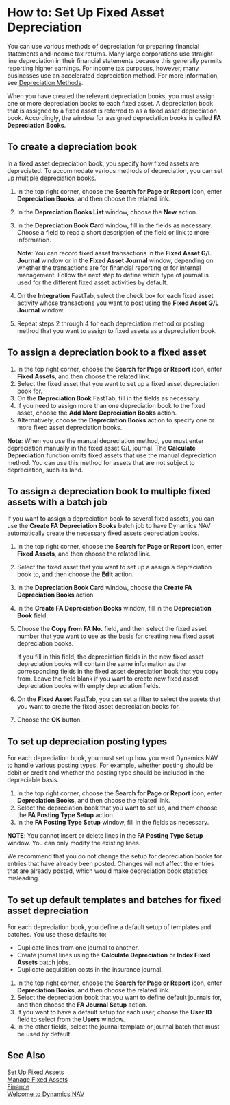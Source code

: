 <properties
                pageTitle="How to: Set Up Fixed Asset Depreciation| Project “Madeira”"
                description="Describes how to set the system up for depreciation of fixed assets."
                services="project-madeira"
                documentationCenter=""
                authors="SorenGP"
/>
<tags
    ms.service="project-madeira"
    ms.topic="article"
    ms.devlang="na"
    ms.tgt_pltfrm="na"
    ms.workload="na"
    ms.date="09/29/2016"
    ms.author="SorenGP" />

# How to: Set Up Fixed Asset Depreciation
 You can use various methods of depreciation for preparing financial statements and income tax returns. Many large corporations use straight-line depreciation in their financial statements because this generally permits reporting higher earnings. For income tax purposes, however, many businesses use an accelerated depreciation method. For more information, see [Depreciation Methods](fa-depreciation-methods.md).

 When you have created the relevant depreciation books, you must assign one or more depreciation books to each fixed asset. A depreciation book that is assigned to a fixed asset is referred to as a fixed asset depreciation book. Accordingly, the window for assigned depreciation books is called **FA Depreciation Books**.

## To create a depreciation book  
In a fixed asset depreciation book, you specify how fixed assets are depreciated. To accommodate various methods of depreciation, you can set up multiple depreciation books.  
1.  In the top right corner, choose the **Search for Page or Report** icon, enter **Depreciation Books**, and then choose the related link.
2. In the **Depreciation Books List** window, choose the **New** action.
3. In the **Depreciation Book Card** window, fill in the fields as necessary. Choose a field to read a short description of the field or link to more information.

    **Note**: You can record fixed asset transactions in the **Fixed Asset G/L Journal** window or in the **Fixed Asset Journal** window, depending on whether the transactions are for financial reporting or for internal management. Follow the next step to define which type of journal is used for the different fixed asset activities by default.
4. On the **Integration** FastTab, select the check box for each fixed asset activity whose transactions you want to post using the **Fixed Asset G/L Journal** window.
5. Repeat steps 2 through 4 for each depreciation method or posting method that you want to assign to fixed assets as a depreciation book.

## To assign a depreciation book to a fixed asset  
1. In the top right corner, choose the **Search for Page or Report** icon, enter **Fixed Assets**, and then choose the related link.
2. Select the fixed asset that you want to set up a fixed asset depreciation book for.
3. On the **Depreciation Book** FastTab, fill in the fields as necessary.
4. If you need to assign more than one depreciation book to the fixed asset, choose the **Add More Depreciation Books** action.
5. Alternatively, choose the **Depreciation Books** action to specify one or more fixed asset depreciation books.

**Note**: When you use the manual depreciation method, you must enter depreciation manually in the fixed asset G/L journal. The **Calculate Depreciation** function omits fixed assets that use the manual depreciation method. You can use this method for assets that are not subject to depreciation, such as land.

## To assign a depreciation book to multiple fixed assets with a batch job
If you want to assign a depreciation book to several fixed assets, you can use the **Create FA Depreciation Books** batch job to have Dynamics NAV automatically create the necessary fixed assets depreciation books.  
1. In the top right corner, choose the **Search for Page or Report** icon, enter **Fixed Assets**, and then choose the related link.
2. Select the fixed asset that you want to set up a assign a depreciation book to, and then choose the **Edit** action.
3. In the **Depreciation Book Card** window, choose the **Create FA Depreciation Books** action.
4. In the **Create FA Depreciation Books** window, fill in the **Depreciation Book** field.
5. Choose the **Copy from FA No.** field, and then select the fixed asset number that you want to use as the basis for creating new fixed asset depreciation books.

    If you fill in this field, the depreciation fields in the new fixed asset depreciation books will contain the same information as the corresponding fields in the fixed asset depreciation book that you copy from. Leave the field blank if you want to create new fixed asset depreciation books with empty depreciation fields.  
6. On the **Fixed Asset** FastTab, you can set a filter to select the assets that you want to create the fixed asset depreciation books for.
7. Choose the **OK** button.

## To set up depreciation posting types  
For each depreciation book, you must set up how you want Dynamics NAV to handle various posting types. For example, whether posting should be debit or credit and whether the posting type should be included in the depreciable basis.  
1.  In the top right corner, choose the **Search for Page or Report** icon, enter **Depreciation Books**, and then choose the related link.  
2. Select the depreciation book that you want to set up, and them choose the **FA Posting Type Setup** action.
3. In the **FA Posting Type Setup** window, fill in the fields as necessary.

**NOTE**: You cannot insert or delete lines in the **FA Posting Type Setup** window. You can only modify the existing lines.

We recommend that you do not change the setup for depreciation books for entries that have already been posted. Changes will not affect the entries that are already posted, which would make depreciation book statistics misleading.

## To set up default templates and batches for fixed asset depreciation  
For each depreciation book, you define a default setup of templates and batches. You use these defaults to:
- Duplicate lines from one journal to another.
- Create journal lines using the **Calculate Depreciation** or **Index Fixed Assets** batch jobs.
- Duplicate acquisition costs in the insurance journal.

1. In the top right corner, choose the **Search for Page or Report** icon, enter **Depreciation Books**, and then choose the related link.
2. Select the depreciation book that you want to define default journals for, and then choose the **FA Journal Setup** action.
3. If you want to have a default setup for each user, choose the **User ID** field to select from the **Users** window.
4. In the other fields, select the journal template or journal batch that must be used by default.

## See Also
[Set Up Fixed Assets](fa-setup.md)  
[Manage Fixed Assets](fa-manage.md)  
[Finance](finance.md)  
[Welcome to Dynamics NAV](madeira-get-started.md)
